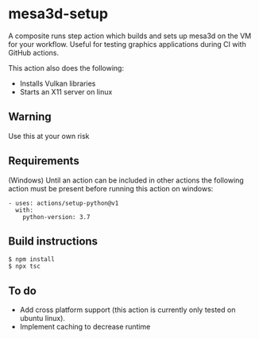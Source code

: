 # mesa3d-setup
A composite runs step action which builds and sets up mesa3d on the VM for your workflow. Useful for testing graphics applications during CI with GitHub actions.

This action also does the following:
* Installs Vulkan libraries
* Starts an X11 server on linux

## Warning
Use this at your own risk

## Requirements
(Windows) Until an action can be included in other actions the following action must be present before running this action on windows:
```
- uses: actions/setup-python@v1
  with:
    python-version: 3.7
```

## Build instructions
```
$ npm install
$ npx tsc
```

## To do
* Add cross platform support (this action is currently only tested on ubuntu linux).
* Implement caching to decrease runtime